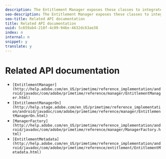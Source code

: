 ```yaml
---
description: The Entitlement Manager exposes these classes to integrate in your player.
seo-description: The Entitlement Manager exposes these classes to integrate in your player.
seo-title: Related API documentation
title: Related API documentation
uuid: 5c659ab4-218f-4c09-946e-4632dc63ae38
index: n
internal: n
snippet: y
translate: y
---
```


# Related API documentation



* `[EntitlementManager](http://help.adobe.com/en_US/primetime/reference_implementation/android/javadoc/com/adobe/primetime/reference/manager/EntitlementManager.html)`
* `[EntitlementManagerOn](http://help.stage.adobe.com/en_US/primetime/reference_implementation/android/javadoc/com/adobe/primetime/reference/manager/EntitlementManagerOn.html)`
* `[ManagerFactory](http://help.adobe.com/en_US/primetime/reference_implementation/android/javadoc/com/adobe/primetime/reference/manager/ManagerFactory.html)`
* `[EntitlementMetadata](http://help.adobe.com/en_US/primetime/reference_implementation/android/javadoc/com/adobe/primetime/reference/entitlement/EntitlementMetadata.html)`
